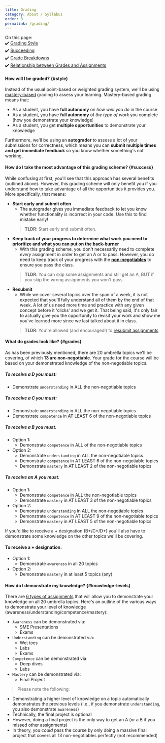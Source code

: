 ```yaml
---
title: Grading
category: About / Syllabus
order: 3
permalink: /grading/
---
```

On this page:  
✔️ [Grading Style](#style)  
✔️ [Succeeding](#success)  
✔️ [Grade Breakdowns](#grades)  
✔️ [Relationship between Grades and Assignments](#knowledge-levels)

#### How will I be graded? {#style} 
Instead of the usual point-based or weighted grading system, we'll be using [mastery-based](https://hapara.com/blog/mastery-based-grading/) grading to assess your learning. Mastery-based grading means that:
- As a student, you have **full autonomy** on *how well you do* in the course
- As a student, you have **full autonomy** of *the type of work* you complete (how you demonstrate your knowledge)
- As a student, you get **multiple opportunities** to demonstrate your knowledge

Furthermore, we'll be using an **autograder** to assess a lot of your submissions for correctness, which means you can **submit multiple times and get immediate feedback** so you know whether something's not working.

#### How do I take the most advantage of this grading scheme? {#success}
While confusing at first, you'll see that this approach has several benefits (outlined above). However, this grading scheme will only benefit you if you understand how to take advantage of all the opportunities it provides you. More specifically, that means:
- **Start early and submit often**
	- The autograder gives you immediate feedback to let you know whether functionality is incorrect in your code. Use this to find mistake early!
	> **TLDR**: Start early and submit often.
- **Keep track of your progress to determine what work you need to prioritize and what you can put on the back-burner**
	- With this grading scheme, you don't necessarily need to complete *every* assignment in order to get an A or to pass. However, you do need to keep track of your progress with the [**non-negotiables**](/outcomes-skills) to ensure you pass the class.
	> **TLDR**: You can skip some assignments and still get an A, BUT if you skip the wrong assignments you won't pass.
- **Resubmit**
	- While we cover several topics over the span of a week, it is not expected that you'll fully understand all of them by the end of that week. A lot of us need more time and practice with any given concept before it 'clicks' and we get it. That being said, it's only fair to actually give you the opportunity to revisit your work and show me you've learned more since we last talked about it in class. 
	> **TLDR**: You're allowed (and encouraged!) to [resubmit assignments](/resubmissions).

#### What do grades look like? {#grades}
As has been previously mentioned, there are 20 umbrella topics we'll be covering, of which **13 are non-negotiable**. Your grade for the course will be based on your demonstrated knowledge of the non-negotiable topics.

##### To receive a D you must:
- Demonstrate `understanding` in ALL the non-negotiable topics

##### To receive a C you must:
- Demonstrate `understanding` in ALL the non-negotiable topics
- Demonstrate `competence` in AT LEAST 6 of the non-negotiable topics

##### To receive a B you must:
- Option 1:
	- Demonstrate `competence` in ALL of the non-negotiable topics 
- Option 2:
	- Demonstrate `understanding` in ALL the non-negotiable topics
	- Demonstrate `competence` in AT LEAST 6 of the non-negotiable topics 
	- Demonstrate `mastery` in AT LEAST 2 of the non-negotiable topics

##### To receive an A you must:
- Option 1:
	- Demonstrate `competence` in ALL the non-negotiable topics 
	- Demonstrate `mastery` in AT LEAST 3 of the non-negotiable topics
- Option 2:
	- Demonstrate `understanding` in ALL the non-negotiable topics
	- Demonstrate `competence` in AT LEAST 9 of the non-negotiable topics 
	- Demonstrate `mastery` in AT LEAST 5 of the non-negotiable topics

If you'd like to receive a + designation (B+/C+/D+) you'll also have to demonstrate some knowledge on the other topics we'll be covering.

#### To receive a + designation:
- Option 1:
	- Demonstrate `awareness` in all 20 topics
- Option 2:
	- Demonstrate `mastery` in at least 5 topics (any)

#### How do I demonstrate my knowledge? {#knowledge-levels}
There are [6 types of assignments](/assignment-types) that will allow you to demonstrate your knowledge on all 20 umbrella topics. Here's an outline of the various ways to demonstrate your level of knowledge (awareness/understanding/competence/mastery):

- `Awareness` can be demonstrated via: 
	- SME Presentations
	- Exams
- `Understanding` can be demonstrated via: 
	- Wet toes
	- Labs
	- Exams
- `Competence` can be demonstrated via: 
	- Deep dives
	- Labs
- `Mastery` can be demonstrated via: 
	- Final Project

> Please note the following:
- Demonstrating a higher level of knowledge on a topic automatically demonstrates the previous levels (i.e., if you demonstrate `understanding`, you also demonstrate `awareness`)
- Technically, the final project is optional
- However, doing a final project is the only way to get an A (or a B if you missed other assignments)
- In theory, you *could* pass the course by only doing a massive final project that covers all 13 non-negotiables perfectly (not recommended)